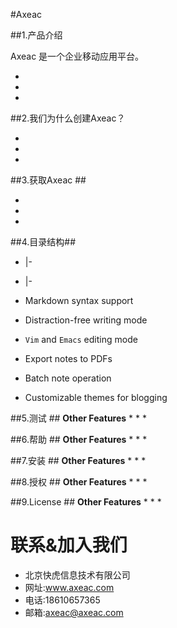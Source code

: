 #Axeac

##1.产品介绍 

Axeac 是一个企业移动应用平台。

* 
* 
*  

##2.我们为什么创建Axeac？

* 
* 
* 

##3.获取Axeac ##

* 
* 
*  


##4.目录结构##
* |-
* |-

* Markdown syntax support
* Distraction-free writing mode
* `Vim` and `Emacs` editing mode
* Export notes to PDFs
* Batch note operation
* Customizable themes for blogging

  
##5.测试 ##
**Other Features**
* 
* 
* 


##6.帮助 ##
**Other Features**
* 
* 
*  

##7.安装 ##
**Other Features**
* 
* 
*  

##8.授权 ##
**Other Features**
* 
* 
*  

##9.License ##
**Other Features**
* 
* 
*  

# 联系&加入我们

* 北京快虎信息技术有限公司
* 网址:www.axeac.com
* 电话:18610657365
* 邮箱:axeac@axeac.com  
